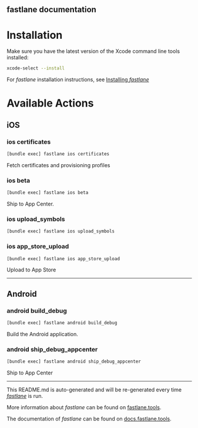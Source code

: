 fastlane documentation
----

# Installation

Make sure you have the latest version of the Xcode command line tools installed:

```sh
xcode-select --install
```

For _fastlane_ installation instructions, see [Installing _fastlane_](https://docs.fastlane.tools/#installing-fastlane)

# Available Actions

## iOS

### ios certificates

```sh
[bundle exec] fastlane ios certificates
```

Fetch certificates and provisioning profiles

### ios beta

```sh
[bundle exec] fastlane ios beta
```

Ship to App Center.

### ios upload_symbols

```sh
[bundle exec] fastlane ios upload_symbols
```



### ios app_store_upload

```sh
[bundle exec] fastlane ios app_store_upload
```

Upload to App Store

----


## Android

### android build_debug

```sh
[bundle exec] fastlane android build_debug
```

Build the Android application.

### android ship_debug_appcenter

```sh
[bundle exec] fastlane android ship_debug_appcenter
```

Ship to App Center

----

This README.md is auto-generated and will be re-generated every time [_fastlane_](https://fastlane.tools) is run.

More information about _fastlane_ can be found on [fastlane.tools](https://fastlane.tools).

The documentation of _fastlane_ can be found on [docs.fastlane.tools](https://docs.fastlane.tools).

